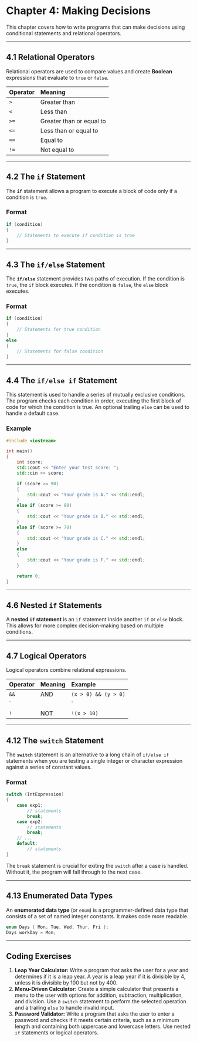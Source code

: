# Chapter 4: Making Decisions

This chapter covers how to write programs that can make decisions using conditional statements and relational operators.

-----

## 4.1 Relational Operators

Relational operators are used to compare values and create **Boolean** expressions that evaluate to `true` or `false`.

| **Operator** | **Meaning**              |
|:-------------|:-------------------------|
| `>`          | Greater than             |
| `<`          | Less than                |
| `>=`         | Greater than or equal to |
| `<=`         | Less than or equal to    |
| `==`         | Equal to                 |
| `!=`         | Not equal to             |

-----

## 4.2 The `if` Statement

The **`if`** statement allows a program to execute a block of code only if a condition is `true`.

### Format

```cpp
if (condition)
{
    // Statements to execute if condition is true
}
```

-----

## 4.3 The `if/else` Statement

The **`if/else`** statement provides two paths of execution. If the condition is `true`, the `if` block executes. If the
condition is `false`, the `else` block executes.

### Format

```cpp
if (condition)
{
    // Statements for true condition
}
else
{
    // Statements for false condition
}
```

-----

## 4.4 The `if/else if` Statement

This statement is used to handle a series of mutually exclusive conditions. The program checks each condition in order,
executing the first block of code for which the condition is true. An optional trailing `else` can be used to handle a
default case.

### Example

```cpp
#include <iostream>

int main()
{
    int score;
    std::cout << "Enter your test score: ";
    std::cin >> score;

    if (score >= 90)
    {
        std::cout << "Your grade is A." << std::endl;
    }
    else if (score >= 80)
    {
        std::cout << "Your grade is B." << std::endl;
    }
    else if (score >= 70)
    {
        std::cout << "Your grade is C." << std::endl;
    }
    else
    {
        std::cout << "Your grade is F." << std::endl;
    }

    return 0;
}
```

-----

## 4.6 Nested `if` Statements

A **nested `if` statement** is an `if` statement inside another `if` or `else` block. This allows for more complex
decision-making based on multiple conditions.

-----

## 4.7 Logical Operators

Logical operators combine relational expressions.

| **Operator** | **Meaning** | **Example**          |
|:-------------|:------------|:---------------------|
| `&&`         | AND         | `(x > 0) && (y > 0)` |
| `            |             | `                    | OR | `(x > 0) || (y > 0)` |
| `!`          | NOT         | `!(x > 10)`          |

-----

## 4.12 The `switch` Statement

The **`switch`** statement is an alternative to a long chain of `if/else if` statements when you are testing a single
integer or character expression against a series of constant values.

### Format

```cpp
switch (IntExpression)
{
    case exp1:
        // statements
        break;
    case exp2:
        // statements
        break;
    // ...
    default:
        // statements
}
```

The `break` statement is crucial for exiting the `switch` after a case is handled. Without it, the program will fall
through to the next case.

-----

## 4.13 Enumerated Data Types

An **enumerated data type** (or `enum`) is a programmer-defined data type that consists of a set of named integer
constants. It makes code more readable.

```cpp
enum Days { Mon, Tue, Wed, Thur, Fri };
Days workDay = Mon;
```

-----

## Coding Exercises

1. **Leap Year Calculator:** Write a program that asks the user for a year and determines if it is a leap year. A year
   is a leap year if it is divisible by 4, unless it is divisible by 100 but not by 400.
2. **Menu-Driven Calculator:** Create a simple calculator that presents a menu to the user with options for addition,
   subtraction, multiplication, and division. Use a `switch` statement to perform the selected operation and a trailing
   `else` to handle invalid input.
3. **Password Validator:** Write a program that asks the user to enter a password and checks if it meets certain
   criteria, such as a minimum length and containing both uppercase and lowercase letters. Use nested `if` statements or
   logical operators.